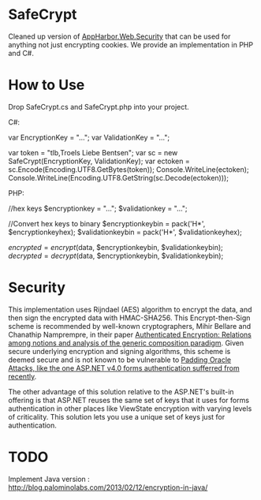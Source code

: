 SafeCrypt
=========

Cleaned up version of [AppHarbor.Web.Security](https://github.com/appharbor/AppHarbor.Web.Security)
that can be used for anything not just encrypting cookies. We provide an implementation in PHP and C#.

# How to Use #

Drop SafeCrypt.cs and SafeCrypt.php into your project.

C#:

var EncryptionKey = "...";
var ValidationKey = "...";

var token = "tlb,Troels Liebe Bentsen";
var sc = new SafeCrypt(EncryptionKey, ValidationKey);
var ectoken = sc.Encode(Encoding.UTF8.GetBytes(token));
Console.WriteLine(ectoken);
Console.WriteLine(Encoding.UTF8.GetString(sc.Decode(ectoken)));

PHP:

//hex keys
$encryptionkey = "...";
$validationkey = "...";

//Convert hex keys to binary
$encryptionkeybin = pack('H*', $encryptionkeyhex);
$validationkeybin = pack('H*', $validationkeyhex);

$encrypted = encrypt($data, $encryptionkeybin, $validationkeybin);
$decrypted = decrypt($data, $encryptionkeybin, $validationkeybin);

# Security #

This implementation uses Rijndael (AES) algorithm to encrypt the data, and then
sign the encrypted data with HMAC-SHA256. This Encrypt-then-Sign scheme is 
recommended by well-known cryptographers, Mihir Bellare and Chanathip 
Namprempre, in their paper [Authenticated Encryption: Relations among notions 
and analysis of the generic composition paradigm](http://charlotte.ucsd.edu/~mihir/papers/oem.pdf).
Given secure underlying encryption and signing algorithms, this scheme is deemed
secure and is not known to be vulnerable to [Padding Oracle Attacks, like the
one ASP.NET v4.0 forms authentication sufferred from recently](http://netifera.com/research/poet/ieee-aspnetcrypto.pdf).

The other advantage of this solution relative to the ASP.NET's built-in
offering is that ASP.NET reuses the same set of keys that it uses for
forms authentication in other places like ViewState encryption with
varying levels of criticality.  This solution lets you use a unique set
of keys just for authentication.

# TODO #

Implement Java version : http://blog.palominolabs.com/2013/02/12/encryption-in-java/

